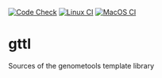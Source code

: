 [![Code Check](https://github.com/stefan-kurtz/gttl/actions/workflows/code-check.yml/badge.svg)](https://github.com/stefan-kurtz/gttl/actions/workflows/code-check.yml)
[![Linux CI](https://github.com/stefan-kurtz/gttl/actions/workflows/make-tests-linux.yml/badge.svg)](https://github.com/stefan-kurtz/gttl/actions/workflows/make-tests-linux.yml)
[![MacOS CI](https://github.com/stefan-kurtz/gttl/actions/workflows/make-tests-macos.yml/badge.svg)](https://github.com/stefan-kurtz/gttl/actions/workflows/make-tests-macos.yml)
# gttl
Sources of the genometools template library
